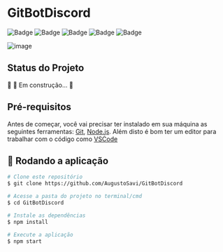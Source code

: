 # GitBotDiscord

![Badge](https://img.shields.io/github/issues/AugustoSavi/GitBotDiscord)
![Badge](https://img.shields.io/github/forks/AugustoSavi/GitBotDiscord)
![Badge](https://img.shields.io/github/stars/AugustoSavi/GitBotDiscord)
![Badge](https://img.shields.io/github/license/AugustoSavi/GitBotDiscord)
![Badge](https://img.shields.io/twitter/url?url=https%3A%2F%2Fgithub.com%2FAugustoSavi%2FGitBotDiscord)

![image](https://user-images.githubusercontent.com/32443720/169922746-d3aa9769-6edd-4347-b391-7acd03636586.png)

## Status do Projeto
🚧  🚀 Em construção...  🚧

## Pré-requisitos
Antes de começar, você vai precisar ter instalado em sua máquina as seguintes ferramentas:
[Git](https://git-scm.com), [Node.js](https://nodejs.org/en/). 
Além disto é bom ter um editor para trabalhar com o código como [VSCode](https://code.visualstudio.com/)

## 🎲 Rodando a aplicação

```bash
# Clone este repositório
$ git clone https://github.com/AugustoSavi/GitBotDiscord

# Acesse a pasta do projeto no terminal/cmd
$ cd GitBotDiscord

# Instale as dependências
$ npm install

# Execute a aplicação
$ npm start
```
